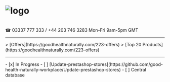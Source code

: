 # ![logo](https://goodhealthnaturally.com/img/logo-1637795175.jpg)
<br>
☎ 03337 777 333 / +44 203 746 3283  Mon-Fri 9am-5pm GMT
  <br><hr>
  > [Offers](https://goodhealthnaturally.com/223-offers)
  > [Top 20 Products](https://goodhealthnaturally.com/223-offers)
<hr>
- [x] In Progress
- [ ] [Update-prestashop-stores](https://github.com/good-health-naturally-workplace/Update-prestashop-stores)
- [ ] Central database

